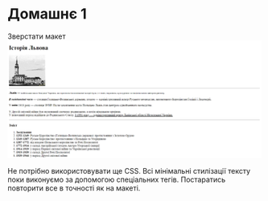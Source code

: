 # Домашнє 1
Зверстати макет
![Макет1](Макет%201.png)

Не потрібно використовувати ще CSS. Всі мінімальні стилізації тексту поки виконуємо за допомогою спеціальних тегів. Постаратись повторити все в точності як на макеті.
